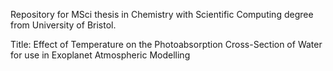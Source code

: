 Repository for MSci thesis in Chemistry with Scientific Computing degree from University of Bristol.

Title: Effect of Temperature on the Photoabsorption Cross-Section of Water for use in Exoplanet Atmospheric Modelling